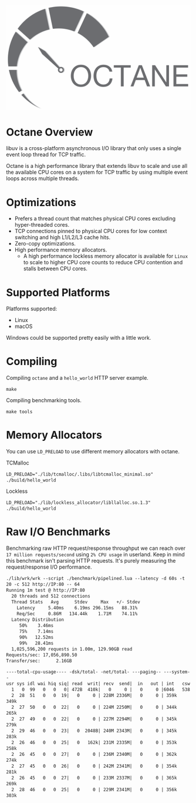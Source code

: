 <img src="logo.png"/>

# Octane Overview
libuv is a cross-platform  asynchronous I/O library that only uses a single event loop thread for TCP traffic.

Octane is a high performance library that extends libuv to scale and use all the available CPU cores on a system for TCP traffic by using multiple event loops across multiple threads.

# Optimizations
- Prefers a thread count that matches physical CPU cores excluding hyper-threaded cores.
- TCP connections pinned to physical CPU cores for low context switching and high L1/L2/L3 cache hits.
- Zero-copy optimizations.
- High performance memory allocators.
  - A high performance lockless memory allocator is available for `Linux` to scale to higher CPU core counts to reduce CPU contention and stalls between CPU cores.

# Supported Platforms
Platforms supported:
- Linux
- macOS

Windows could be supported pretty easily with a little work.

# Compiling
Compiling `octane` and a `hello_world` HTTP server example.
```
make
```

Compiling benchmarking tools.
```
make tools
```

# Memory Allocators
You can use `LD_PRELOAD` to use different memory allocators with octane.

TCMalloc
```
LD_PRELOAD="./lib/tcmalloc/.libs/libtcmalloc_minimal.so" ./build/hello_world
```

Lockless
```
LD_PRELOAD="./lib/lockless_allocator/libllalloc.so.1.3" ./build/hello_world
```


# Raw I/O Benchmarks
Benchmarking raw HTTP request/response throughput we can reach over `17 million requests/second` using `2% CPU usage` in userland. Keep in mind this benchmark isn't parsing HTTP requests. It's purely measuring the request/response I/O performance.

```
./lib/wrk/wrk --script ./benchmark/pipelined.lua --latency -d 60s -t 20 -c 512 http://IP:80 -- 64
Running 1m test @ http://IP:80
  20 threads and 512 connections
  Thread Stats   Avg      Stdev     Max   +/- Stdev
    Latency     5.40ms    6.19ms 296.15ms   88.31%
    Req/Sec     0.86M   134.44k    1.71M    74.11%
  Latency Distribution
     50%    3.46ms
     75%    7.14ms
     90%   12.52ms
     99%   28.41ms
  1,025,596,200 requests in 1.00m, 129.90GB read
Requests/sec: 17,056,890.50
Transfer/sec:      2.16GB
```

```
----total-cpu-usage---- -dsk/total- -net/total- ---paging-- ---system--
usr sys idl wai hiq siq| read  writ| recv  send|  in   out | int   csw
  1   0  99   0   0   0| 472B  410k|   0     0 |   0     0 |6046   538
  2  28  51   0   0  19|   0     0 | 228M 2336M|   0     0 | 359k  349k
  2  27  50   0   0  22|   0     0 | 224M 2250M|   0     0 | 344k  265k
  2  27  49   0   0  22|   0     0 | 227M 2294M|   0     0 | 345k  279k
  2  29  46   0   0  23|   0  2048B| 240M 2343M|   0     0 | 345k  283k
  2  26  46   0   0  25|   0   162k| 231M 2335M|   0     0 | 353k  258k
  2  26  45   0   0  27|   0     0 | 236M 2340M|   0     0 | 362k  274k
  2  27  45   0   0  26|   0     0 | 242M 2341M|   0     0 | 354k  281k
  2  26  45   0   0  27|   0     0 | 233M 2337M|   0     0 | 365k  269k
  2  28  46   0   0  25|   0     0 | 229M 2341M|   0     0 | 356k  303k
```